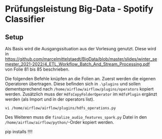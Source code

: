 # Prüfungsleistung Big-Data - Spotify Classifier

## Setup

Als Basis wird die Ausgangssituation aus der Vorlesung genutzt. Diese wird in https://github.com/marcelmittelstaedt/BigData/blob/master/slides/winter_semester_2021-2022/4_ETL_Workflow_Batch_And_Stream_Processing.pdf von Folie 81 bis 85 beschrieben.

Die folgenden Befehle knüpfen an die Folien an. Zuerst werden die eigenen Operatoren übertragen. Diese befinden sich in `.\plugins` und sollen dementsprechend nach `/home/airflow/airflow/plugins/operators` kopiert werden. Zusätzlich muss der `HdfsCopyFolderOperator` im `HdfsPlugin` ergänzt werden (als Import und in der operators list).

```
vi /home/airflow/airflow/plugins/hdfs_operations.py
```

Des Weiteren muss die `finalize_audio_features_spark.py` Datei in den `/home/airflow/airflow/python/`-Order kopiert werden.

pip installs !!!!